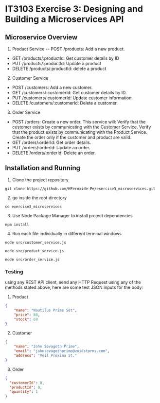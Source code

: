 # IT3103 Exercise 3: Designing and Building a Microservices API 
## Microservice Overview
1. Product Service 
-- POST /products: Add a new product.
- GET /products/:productId: Get customer details by ID
- PUT /products/:productId: Update a product
- DELETE /products/:productId: delete a product
2. Customer Service
- POST /customers: Add a new customer.
- GET /customers/:customerId: Get customer details by ID.
- PUT /customers/:customerId: Update customer information.
- DELETE /customers/:customerId: Delete a customer.
3. Order Service
- POST /orders: Create a new order. This service will:
Verify that the customer exists by communicating with the Customer Service.
Verify that the product exists by communicating with the Product Service.
Create the order only if the customer and product are valid.
- GET /orders/:orderId: Get order details.
- PUT /orders/:orderId: Update an order.
- DELETE /orders/:orderId: Delete an order.
## Installation and Running
1. Clone the project repository
```
git clone https://github.com/HPeroxide-Pe/exercise3_microservices.git
```
2. go inside the root directory
```
cd exercise3_microservices
```
3. Use Node Package Manager to install project dependencies
```
npm install
```
4. Run each file individually in different terminal windows
```
node src/customer_service.js
```

```
node src/product_service.js
```

```
node src/order_service.js
```
### Testing
using any REST API client, send any HTTP Request using any of the methods stated above, here are some test JSON inputs for the body:
1. Product
```JSON
{
	"name": "Nautilus Prime Set",
	"price": 80,
	"stock": 69
}
```
2. Customer
```JSON
{
	"name": "John Sevagoth Prime",
	"email": "johnsevagothprime@voidstorms.com",
	"address": "Veil Proxima St."
}
```
3. Order
```JSON
{
  "customerId": 0,
  "productId": 0,
  "quantity": 1
}
```
